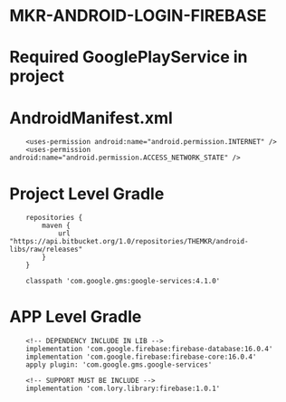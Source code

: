 # MKR-ANDROID-LOGIN-FIREBASE

#   Required GooglePlayService in project

#   AndroidManifest.xml
		<uses-permission android:name="android.permission.INTERNET" />
	    <uses-permission android:name="android.permission.ACCESS_NETWORK_STATE" />

#	Project Level Gradle
		repositories {
			maven {
				url "https://api.bitbucket.org/1.0/repositories/THEMKR/android-libs/raw/releases"
			}
		}
		
		classpath 'com.google.gms:google-services:4.1.0'

#	APP Level Gradle
        <!-- DEPENDENCY INCLUDE IN LIB -->
        implementation 'com.google.firebase:firebase-database:16.0.4'
        implementation 'com.google.firebase:firebase-core:16.0.4'
        apply plugin: 'com.google.gms.google-services'
         
        <!-- SUPPORT MUST BE INCLUDE -->
		implementation 'com.lory.library:firebase:1.0.1'
		
